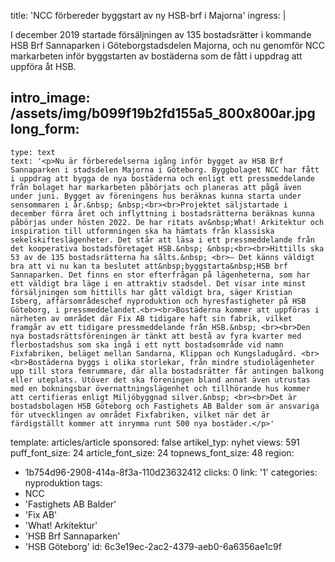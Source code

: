 title: 'NCC förbereder byggstart av ny HSB-brf i Majorna'
ingress: |
  <p>I december 2019 startade försäljningen av 135 bostadsrätter i kommande HSB Brf Sannaparken i Göteborgstadsdelen Majorna, och nu genomför NCC markarbeten inför byggstarten av bostäderna som de fått i uppdrag att uppföra åt HSB.
  </p>
  
intro_image: /assets/img/b099f19b2fd155a5_800x800ar.jpg
long_form:
  -
    type: text
    text: '<p>Nu är förberedelserna igång inför bygget av HSB Brf Sannaparken i stadsdelen Majorna i Göteborg. Byggbolaget NCC har fått i uppdrag att bygga de nya bostäderna och enligt ett pressmeddelande från bolaget har markarbeten påbörjats och planeras att pågå även under juni. Bygget av föreningens hus beräknas kunna starta under sensommaren i år.&nbsp; &nbsp;<br><br>Projektet säljstartade i december förra året och inflyttning i bostadsrätterna beräknas kunna påbörjas under hösten 2022. De har ritats av&nbsp;What! Arkitektur och inspiration till utformningen ska ha hämtats från klassiska sekelskifteslägenheter. Det står att läsa i ett pressmeddelande från det kooperativa bostadsföretaget HSB.&nbsp; &nbsp;<br><br>Hittills ska 53 av de 135 bostadsrätterna ha sålts.&nbsp; <br>– Det känns väldigt bra att vi nu kan ta beslutet att&nbsp;byggstarta&nbsp;HSB brf Sannaparken. Det finns en stor efterfrågan på lägenheterna, som har ett väldigt bra läge i en attraktiv stadsdel. Det visar inte minst försäljningen som hittills har gått väldigt bra, säger Kristian Isberg, affärsområdeschef nyproduktion och hyresfastigheter på HSB Göteborg, i pressmeddelandet.<br><br>Bostäderna kommer att uppföras i närheten av området där Fix AB tidigare haft sin fabrik, vilket framgår av ett tidigare pressmeddelande från HSB.&nbsp; <br><br>Den nya bostadsrättsföreningen är tänkt att bestå av fyra kvarter med flerbostadshus som ska ingå i ett nytt bostadsområde vid namn Fixfabriken, beläget mellan Sandarna, Klippan och Kungsladugård. <br><br>Bostäderna byggs i olika storlekar, från mindre studiolägenheter upp till stora femrummare, där alla bostadsrätter får antingen balkong eller uteplats. Utöver det ska föreningen bland annat även utrustas med en bokningsbar övernattningslägenhet och tillhörande hus kommer att certifieras enligt Miljöbyggnad silver.&nbsp; <br><br>Det är bostadsbolagen HSB Göteborg och Fastighets AB Balder som är ansvariga för utvecklingen av området Fixfabriken, vilket när det är färdigställt kommer att inrymma runt 500 nya bostäder.</p>'
template: articles/article
sponsored: false
artikel_typ: nyhet
views: 591
puff_font_size: 24
article_font_size: 24
topnews_font_size: 48
region:
  - 1b754d96-2908-414a-8f3a-110d23632412
clicks: 0
link: '1'
categories: nyproduktion
tags:
  - NCC
  - 'Fastighets AB Balder'
  - 'Fix AB'
  - 'What! Arkitektur'
  - 'HSB Brf Sannaparken'
  - 'HSB Göteborg'
id: 6c3e19ec-2ac2-4379-aeb0-6a6356ae1c9f
